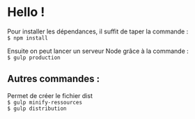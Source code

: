 # Hello ! 
Pour installer les dépendances, il suffit de taper la commande :  
`$ npm install`

Ensuite on peut lancer un serveur Node grâce à la commande :  
`$ gulp production`


## Autres commandes :

Permet de créer le fichier dist  
`$ gulp minify-ressources`  
`$ gulp distribution`